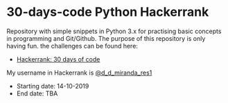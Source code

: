 # 30-days-code Python Hackerrank
Repository with simple snippets in Python 3.x for practising basic concepts in programming and Git/Github. 
The purpose of this repository is only having fun. the challenges can be found here:

- [Hackerrank: 30 days of code](https://www.hackerrank.com/domains/tutorials/30-days-of-code)

My username in Hackerrank is [@d_d_miranda_res1](https://www.hackerrank.com/d_d_miranda_res1?hr_r=1)

- Starting date: 14-10-2019
- End date: TBA
